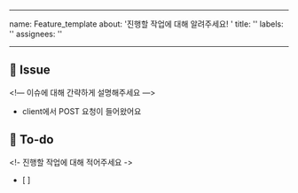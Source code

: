 ---
 name: Feature_template
 about: '진행할 작업에 대해 알려주세요! '
 title: ''
 labels: ''
 assignees: ''

 ---

 ## 📌 Issue

 <!— 이슈에 대해 간략하게 설명해주세요 —> 
 - client에서 POST 요청이 들어왔어요

 ## 📝 To-do
 <!- 진행할 작업에 대해 적어주세요 ->
 - [ ]
